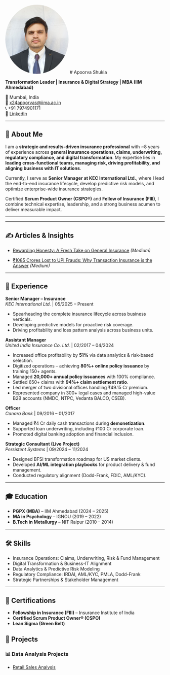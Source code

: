 <img src="photo.jpg" alt="Apoorva Shukla" width="200" style="border-radius:50%;">
# Apoorva Shukla  

**Transformation Leader | Insurance & Digital Strategy | MBA (IIM Ahmedabad)**  

📍 Mumbai, India  
📧 x24apoorvas@iima.ac.in  
📞 +91 7974901171  
🔗 [LinkedIn](https://www.linkedin.com/in/apoorvashuklaiima)  

---

## 👋 About Me  
I am a **strategic and results-driven insurance professional** with ~8 years of experience across **general insurance operations, claims, underwriting, regulatory compliance, and digital transformation**. My expertise lies in **leading cross-functional teams, managing risk, driving profitability, and aligning business with IT solutions**.  

Currently, I serve as **Senior Manager at KEC International Ltd.**, where I lead the end-to-end insurance lifecycle, develop predictive risk models, and optimize enterprise-wide insurance strategies.  

Certified **Scrum Product Owner (CSPO®)** and **Fellow of Insurance (FIII)**, I combine technical expertise, leadership, and a strong business acumen to deliver measurable impact.  

---
---

## ✍️ Articles & Insights  

- [Rewarding Honesty: A Fresh Take on General Insurance](https://medium.com/@apoorvshukla001/rewarding-honesty-a-fresh-take-on-general-insurance-0bbaa66df3f1) *(Medium)*  

- [₹1085 Crores Lost to UPI Frauds: Why Transaction Insurance is the Answer](https://medium.com/@apoorvshukla001/1085-crores-7fc722b4c10e) *(Medium)*  

---

## 💼 Experience  

**Senior Manager – Insurance**  
*KEC International Ltd.* | 05/2025 – Present  
- Spearheading the complete insurance lifecycle across business verticals.  
- Developing predictive models for proactive risk coverage.  
- Driving profitability and loss pattern analysis across business units.  

**Assistant Manager**  
*United India Insurance Co. Ltd.* | 02/2017 – 04/2024  
- Increased office profitability by **51%** via data analytics & risk-based selection.  
- Digitized operations – achieving **80%+ online policy issuance** by training 150+ agents.  
- Managed **20,000+ annual policy issuances** with 100% compliance.  
- Settled 650+ claims with **94%+ claim settlement ratio**.  
- Led merger of two divisional offices handling ₹49.15 Cr premium.  
- Represented company in 300+ legal cases and managed high-value B2B accounts (NMDC, NTPC, Vedanta BALCO, CSEB).  

**Officer**  
*Canara Bank* | 09/2016 – 01/2017  
- Managed ₹4 Cr daily cash transactions during **demonetization**.  
- Supported loan underwriting, including ₹100 Cr corporate loan.  
- Promoted digital banking adoption and financial inclusion.  

**Strategic Consultant (Live Project)**  
*Persistent Systems* | 09/2024 – 11/2024  
- Designed BFSI transformation roadmap for US market clients.  
- Developed **AI/ML integration playbooks** for product delivery & fund management.  
- Conducted regulatory alignment (Dodd-Frank, FDIC, AML/KYC).  

---

## 🎓 Education  
- **PGPX (MBA)** – IIM Ahmedabad (2024 – 2025)  
- **MA in Psychology** – IGNOU (2019 – 2022)  
- **B.Tech in Metallurgy** – NIT Raipur (2010 – 2014)  

---

## 🛠️ Skills  
- Insurance Operations: Claims, Underwriting, Risk & Fund Management  
- Digital Transformation & Business-IT Alignment  
- Data Analytics & Predictive Risk Modeling  
- Regulatory Compliance: IRDAI, AML/KYC, PMLA, Dodd-Frank  
- Strategic Partnerships & Stakeholder Management  

---

## 📜 Certifications  
- **Fellowship in Insurance (FIII)** – Insurance Institute of India  
- **Certified Scrum Product Owner® (CSPO)**  
- **Lean Sigma (Green Belt)**  

## 🚀 Projects  

### 📊 Data Analysis Projects  
- [Retail Sales Analysis](https://github.com/apoorvashuklaiim/portfolio/tree/main/Data%20Analysis/Retail%20Sales%20Analysis/retail_sales_analysis.ipynb)  

